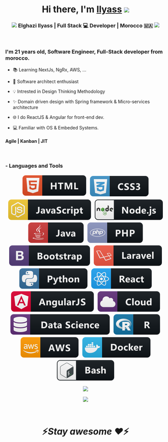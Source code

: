 <div align="center">
   <h1>Hi there, I'm <a href="https://github/elyassgh">Ilyass</a> <img src="https://media.giphy.com/media/hvRJCLFzcasrR4ia7z/giphy.gif" width="25px"> </h1>
</div>

<div align="center">
<h3><img src="https://media.giphy.com/media/WUlplcMpOCEmTGBtBW/giphy.gif" width="30"> Elghazi Ilyass |  Full Stack 💻 Developer | Morocco 🇲🇦 <img src="https://media.giphy.com/media/WUlplcMpOCEmTGBtBW/giphy.gif" width="30"></h3>
</div>


<p align="center">
   <a href="https://twitter.com/e_elghazi"></a>
 </p>
 
 
<br />
<p align="center">
  <h3> I'm 21 years old, Software Engineer, Full-Stack developer from morocco.</h3>
</p>

 - :books: Learning NextJs, NgRx, AWS, ...
 
 - :triangular_ruler: Software architect enthusiast

 - :bulb: Intrested in Design Thinking Methodology
 
 - :sparkles: Domain driven design with Spring framework & Micro-services architecture
 
 - :globe_with_meridians: I do ReactJS & Angular for front-end dev.

 - :computer: Familiar with OS & Embeded Systems.
 
  
 <p align="center">
  <h4> Agile | Kanban | JIT</h4>
 </p>

<br />

### - Languages and Tools
<p align="center">
  <!-- For more icons please follow  https://github.com/MikeCodesDotNET/ColoredBadges -->
  <img src="https://raw.githubusercontent.com/8bithemant/8bithemant/master/svg/dev/languages/html.svg" alt="html" style="vertical-align:top; margin:4px">  
  <img src="https://github.com/MikeCodesDotNET/ColoredBadges/blob/master/svg/dev/languages/css3.svg" alt="css" style="vertical-align:top; margin:6px 4px">  
  <img src="https://raw.githubusercontent.com/8bithemant/8bithemant/master/svg/dev/languages/js.svg" alt="js" style="vertical-align:top; margin:4px">
  <img src="https://raw.githubusercontent.com/MikeCodesDotNET/ColoredBadges/master/svg/dev/frameworks/nodejs.svg" alt="nodejs" style="vertical-align:top; margin: 4px">
  <img src="https://github.com/MikeCodesDotNET/ColoredBadges/blob/master/svg/dev/languages/java.svg" alt="java" style="vertical-align:top; margin:4px">
  <img src="https://github.com/MikeCodesDotNET/ColoredBadges/blob/master/svg/dev/languages/php.svg" alt="php" style="vertical-align:top; margin:4px">
  <img src="https://github.com/MikeCodesDotNET/ColoredBadges/blob/master/svg/dev/frameworks/bootstrap.svg" alt="bootstrap" style="vertical-align:top; margin:4px">
  <img src="https://github.com/MikeCodesDotNET/ColoredBadges/blob/master/svg/dev/frameworks/laravel.svg" alt="laravel" style="vertical-align:top; margin:4px">
  <img src="https://raw.githubusercontent.com/8bithemant/8bithemant/master/svg/dev/languages/python.svg" alt="python" style="vertical-align:top; margin:4px">
  <img src="https://raw.githubusercontent.com/8bithemant/8bithemant/master/svg/dev/frameworks/react.svg" alt="react" style="vertical-align:top; margin:4px">
  <img src="https://github.com/MikeCodesDotNET/ColoredBadges/blob/master/svg/dev/frameworks/angular.svg" alt="angular" style="vertical-align:top; margin:4px">
  <img src="https://raw.githubusercontent.com/8bithemant/8bithemant/master/svg/dev/misc/cloud.svg" alt="cloud" style="vertical-align:top; margin:4px">
  <img src="https://raw.githubusercontent.com/8bithemant/8bithemant/master/svg/dev/misc/datascience.svg" alt="datascience" style="vertical-align:top; margin:4px">
  <img src="https://github.com/MikeCodesDotNET/ColoredBadges/blob/master/svg/dev/languages/r.svg" alt="r" style="vertical-align:top; margin:4px">
  <img src="https://raw.githubusercontent.com/8bithemant/8bithemant/master/svg/dev/services/aws.svg" alt="aws" style="vertical-align:top; margin:4px">
  <img src="https://github.com/MikeCodesDotNET/ColoredBadges/blob/master/svg/dev/tools/docker.svg" alt="docker" style="vertical-align:top; margin:4px">
  <img src="https://raw.githubusercontent.com/8bithemant/8bithemant/master/svg/dev/tools/bash.svg" alt="bash" style="vertical-align:top; margin:4px">

</p>

   
<p align="center" >
   <a href="https://github.com/anuraghazra/github-readme-stats"> 
      <img  src="https://github-readme-stats.vercel.app/api?username=elyassgh&&show_icons=true&theme=radical"/>
   </a>
</p>

<p align="center">
 <a href="https://github.com/anuraghazra/github-readme-stats"> 
      <img  src="https://github-readme-stats.vercel.app/api/top-langs/?username=elyassgh&layout=compact)](https://github.com/anuraghazra/github-readme-stats"/>
   </a>
</p>


  

   
<br />

<h1 align='center'>⚡️<i>Stay awesome ❤️</i>⚡️</h1>
